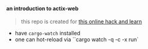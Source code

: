 #### an introduction to actix-web

> this repo is created for [this online hack and learn](https://berline.rs)

* have `cargo-watch` installed
* one can hot-reload via ``cargo watch -q -c -x run`

